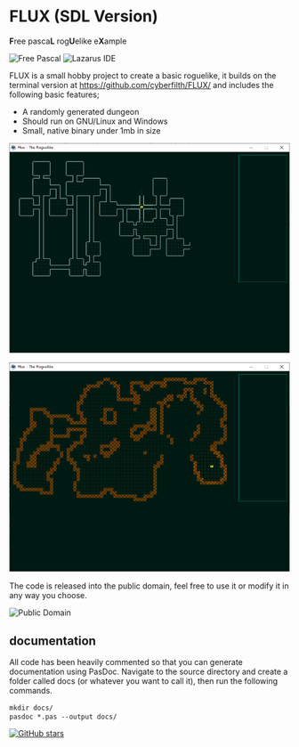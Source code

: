 # FLUX (SDL Version)
**F**ree pasca**L** rog**U**elike e**X**ample

![Free Pascal](https://img.shields.io/badge/Free%20Pascal-v3.0.4-blue)     ![Lazarus IDE](https://img.shields.io/badge/Lazarus-V2.0.6-blue) 

FLUX is a small hobby project to create a basic roguelike, it builds on the terminal version at https://github.com/cyberfilth/FLUX/ and includes the following basic features;

 - A randomly generated dungeon
 - Should run on GNU/Linux and Windows
 - Small, native binary under 1mb in size
 
![Dungeon screenshot](screenshot1.png)

![Cave screenshot](screenshot2.png)

The code is released into the public domain, feel free to use it or modify it in any way you choose.

![Public Domain](https://img.shields.io/github/license/cyberfilth/FLUX)

## documentation
All code has been heavily commented so that you can generate documentation using PasDoc. Navigate to the source directory and create a folder called docs (or whatever you want to call it), then run the following commands.

```
mkdir docs/
pasdoc *.pas --output docs/
```
[![GitHub stars](https://img.shields.io/github/stars/cyberfilth/Flux_SDL)](https://github.com/cyberfilth/Flux_SDL/stargazers)
